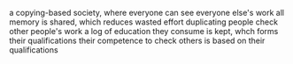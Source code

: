 a copying-based society, where everyone can see everyone else's work
all memory is shared, which reduces wasted effort duplicating
people check other people's work
a log of education they consume is kept, whch forms their qualifications
their competence to check others is based on their qualifications
